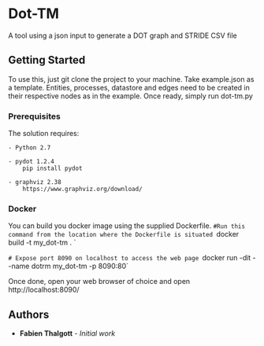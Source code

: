 # Dot-TM

A tool using a json input to generate a DOT graph and STRIDE CSV file

## Getting Started

To use this, just git clone the project to your machine. 
Take example.json as a template. Entities, processes, datastore and edges need to be created in their respective nodes as in the example.
Once ready, simply run dot-tm.py

### Prerequisites

The solution requires: 

	- Python 2.7
	
	- pydot 1.2.4
		pip install pydot
		
	- graphviz 2.38 
		https://www.graphviz.org/download/

### Docker
You can build you docker image using the supplied Dockerfile.
`#Run this command from the location where the Dockerfile is situated
`docker build -t my_dot-tm . `

`# Expose port 8090 on localhost to access the web page
`docker run -dit --name dotrm my_dot-tm -p 8090:80`

Once done, open your web browser of choice and open http://localhost:8090/


## Authors

* **Fabien Thalgott** - *Initial work* 



